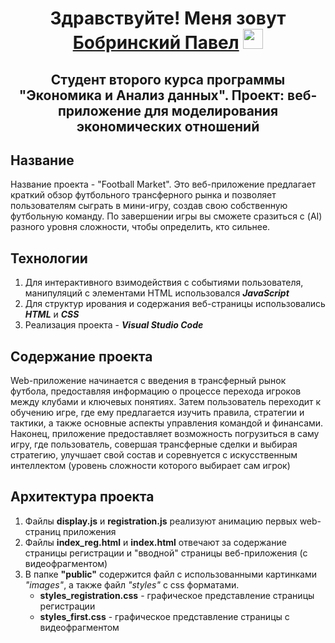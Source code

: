 <h1 align="center">
  Здравствуйте! Меня зовут <a href="https://t.me/SMPAUL" target="_blank">Бобринский Павел</a>
  <img src="https://github.com/blackcater/blackcater/raw/main/images/Hi.gif" height="32"/>
</h1>

<h2 align="center">
  Студент второго курса программы "Экономика и Анализ данных".
  Проект: веб-приложение для моделирования экономических отношений
</h2>

<h2 align="left">Название</h2>
Название проекта - "Football Market". Это веб-приложение предлагает краткий обзор футбольного трансферного рынка и позволяет пользователям сыграть в мини-игру, создав свою собственную футбольную команду. По завершении игры вы сможете сразиться с (AI) разного уровня сложности, чтобы определить, кто сильнее.


<h2 align="left">Технологии</h2>

1) Для интерактивного взимодействия с событиями пользователя, манипуляций с элементами HTML использовался ***JavaScript***
2) Для структур ирования и содержания веб-страницы использовались ***HTML*** и ***CSS***
3) Реализация проекта - ***Visual Studio Code***

<h2 align="left">Содержание проекта</h2>

Web-приложение начинается с введения в трансферный рынок футбола, предоставляя информацию о процессе перехода игроков между клубами и ключевых понятиях. Затем пользователь переходит к обучению игре, где ему предлагается изучить правила, стратегии и тактики, а также основные аспекты управления командой и финансами. Наконец, приложение предоставляет возможность погрузиться в саму игру, где пользователь, совершая трансферные сделки и выбирая стратегию, улучшает свой состав и соревнуется с искусственным интеллектом (уровень сложности которого выбирает сам игрок)

<h2 align="left">Архитектура проекта</h2>

1. Файлы **display.js** и **registration.js** реализуют анимацию первых web-страниц приложения
2. Файлы **index_reg.html** и **index.html** отвечают за содержание страницы регистрации и "вводной" страницы веб-приложения (с видеофрагментом)
3. В папке **"public"** содержится файл с использованными картинками *"images"*, а также файл *"styles"* c css форматами.
    - **styles_registration.css** - графическое представление страницы регистрации
    - **styles_first.css** - графическое представление страницы с видеофрагментом





